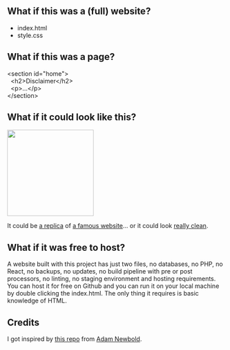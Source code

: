 ## What if this was a (full) website?

- index.html
- style.css

## What if this was a page?

&lt;section id="home"&gt;  
&nbsp;&nbsp;&lt;h2&gt;Disclaimer&lt;/h2&gt;  
&nbsp;&nbsp;&lt;p&gt;...&lt;/p&gt;  
&lt;/section&gt;

## What if it could look like this?

<a href="https://jhvanderschee.github.io/democratizepublishing/matt-mullenweg/"><img src="https://jhvanderschee.github.io/democratizepublishing/matt-mullenweg/images/screenshot.png" style="width: 200px;" /></a>  

It could be [a replica](https://jhvanderschee.github.io/democratizepublishing/matt-mullenweg/) of [a famous website](https://ma.tt/)... or it could look [really clean](https://jhvanderschee.github.io/democratizepublishing/demo/).

## What if it was free to host?

A website built with this project has just two files, no databases, no PHP, no React, no backups, no updates, no build pipeline with pre or post processors, no linting, no staging environment and hosting requirements. You can host it for free on Github and you can run it on your local machine by double clicking the index.html. The only thing it requires is basic knowledge of HTML.

## Credits

I got inspired by [this repo](https://github.com/cadars/john-doe) from [Adam Newbold](https://www.linkedin.com/in/neatnik/).
